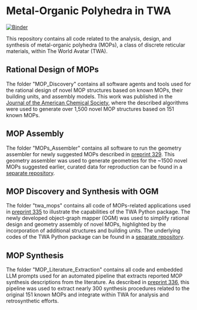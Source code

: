 # Metal-Organic Polyhedra in TWA

[![Binder](https://mybinder.org/badge_logo.svg)](https://mybinder.org/v2/gh/TheWorldAvatar/MOPTools/HEAD?urlpath=%2Fdoc%2Ftree%2Ftwa_mops%2Fassembly.ipynb)

This repository contains all code related to the analysis, design, and synthesis of metal-organic polyhedra (MOPs), a class of discrete reticular materials, within The World Avatar (TWA).

## Rational Design of MOPs
The folder "MOP_Discovery" contains all software agents and tools used for the rational design of novel MOP structures based on known MOPs, their building units, and assembly models. This work was published in the 
[Journal of the American Chemical Society](https://doi.org/10.1021/jacs.2c03402), where the described algorithms were used to generate over 1,500 novel MOP structures based on 151 known MOPs.

## MOP Assembly
The folder "MOPs_Assembler" contains all software to run the geometry assembler for newly suggested MOPs described in [preprint 329](https://como.ceb.cam.ac.uk/preprints/329/). This geometry assembler was used to generate geometries for the ~1500 novel MOPs suggested earlier, curated data for reproduction can be found in a [separate repository](https://github.com/cambridge-cares/CuratedMOPs).

## MOP Discovery and Synthesis with OGM
The folder "twa_mops" contains all code of MOPs-related applications used in [preprint 335](https://como.ceb.cam.ac.uk/preprints/335/) to illustrate the capabilities of the TWA Python package. The newly developed object-graph mapper (OGM) was used to simplify rational design and geometry assembly of novel MOPs, highlighted by the incorporation of additional structures and building units. The underlying codes of the TWA Python package can be found in a [separate repository](https://github.com/TheWorldAvatar/baselib/tree/main/python_wrapper).


## MOP Synthesis 
The folder "MOP_Literature_Extraction" contains all code and embedded LLM prompts used for an automated pipeline that extracts reported MOP synthesis descriptions from the literature. As described in [preprint 336](https://como.ceb.cam.ac.uk/preprints/336/), this pipeline was used to extract nearly 300 synthesis procedures related to the original 151 known MOPs and integrate within TWA for analysis and retrosynthetic efforts.